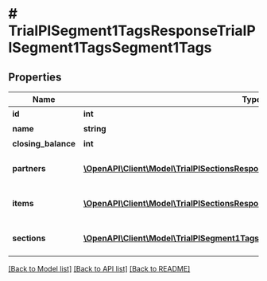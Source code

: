 # # TrialPlSegment1TagsResponseTrialPlSegment1TagsSegment1Tags

## Properties

Name | Type | Description | Notes
------------ | ------------- | ------------- | -------------
**id** | **int** | セグメント1タグID |
**name** | **string** | セグメント1タグ名 | [optional]
**closing_balance** | **int** | 期末残高 | [optional]
**partners** | [**\OpenAPI\Client\Model\TrialPlSectionsResponseTrialPlSectionsPartners[]**](TrialPlSectionsResponseTrialPlSectionsPartners.md) | breakdown_display_type:partner, account_item_display_type:account_item指定時のみ含まれる | [optional]
**items** | [**\OpenAPI\Client\Model\TrialPlSectionsResponseTrialPlSectionsItems[]**](TrialPlSectionsResponseTrialPlSectionsItems.md) | breakdown_display_type:item, account_item_display_type:account_item指定時のみ含まれる | [optional]
**sections** | [**\OpenAPI\Client\Model\TrialPlSegment1TagsResponseTrialPlSegment1TagsSections[]**](TrialPlSegment1TagsResponseTrialPlSegment1TagsSections.md) | breakdown_display_type:section, account_item_display_type:account_item指定時のみ含まれる | [optional]

[[Back to Model list]](../../README.md#models) [[Back to API list]](../../README.md#endpoints) [[Back to README]](../../README.md)
